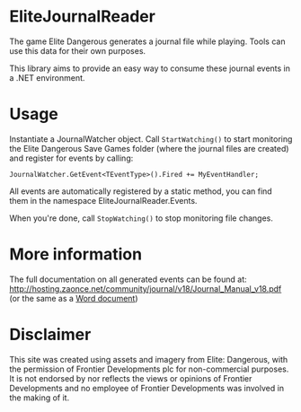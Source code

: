 # EliteJournalReader

The game Elite Dangerous generates a journal file while playing.
Tools can use this data for their own purposes. 

This library aims to provide an easy way to consume these journal events
in a .NET environment.

# Usage

Instantiate a JournalWatcher object. Call `StartWatching()` to start
monitoring the Elite Dangerous Save Games folder (where the journal files are created)
and register for events by calling:

	JournalWatcher.GetEvent<TEventType>().Fired += MyEventHandler;

All events are automatically registered by a static method, you can find them
in the namespace EliteJournalReader.Events.

When you're done, call `StopWatching()` to stop monitoring file changes.

# More information
The full documentation on all generated events can be found at:
http://hosting.zaonce.net/community/journal/v18/Journal_Manual_v18.pdf
(or the same as a 
[Word document](http://hosting.zaonce.net/community/journal/v18/Journal_Manual_v18.doc))

# Disclaimer
This site was created using assets and imagery from Elite: Dangerous, 
with the permission of Frontier Developments plc for non-commercial purposes. 
It is not endorsed by nor reflects the views or opinions of Frontier Developments 
and no employee of Frontier Developments was involved in the making of it.
